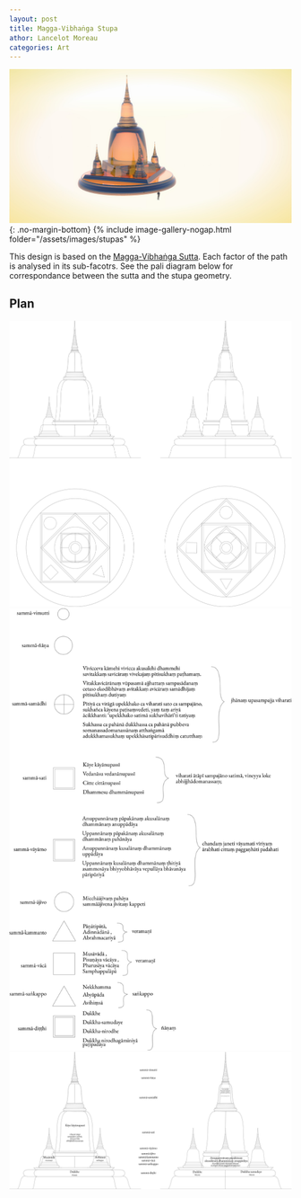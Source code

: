 ```yaml
---
layout: post
title: Magga-Vibhaṅga Stupa
athor: Lancelot Moreau
categories: Art
---
```


![sutpa1](/assets/images/stupaa.jpg){: .no-margin-bottom}
{% include image-gallery-nogap.html folder="/assets/images/stupas" %}

This design is based on the [Magga-Vibhaṅga Sutta](https://www.dhammatalks.org/suttas/SN/SN45_8.html). Each factor of the path is analysed in its sub-facotrs. See the pali diagram below for correspondance between the sutta and the stupa geometry.

## Plan 

![sutpa6](/assets/images/stupatop.png)
![sutpa4](/assets/images/stupa2.png)
![sutpa5](/assets/images/stupafront.png)